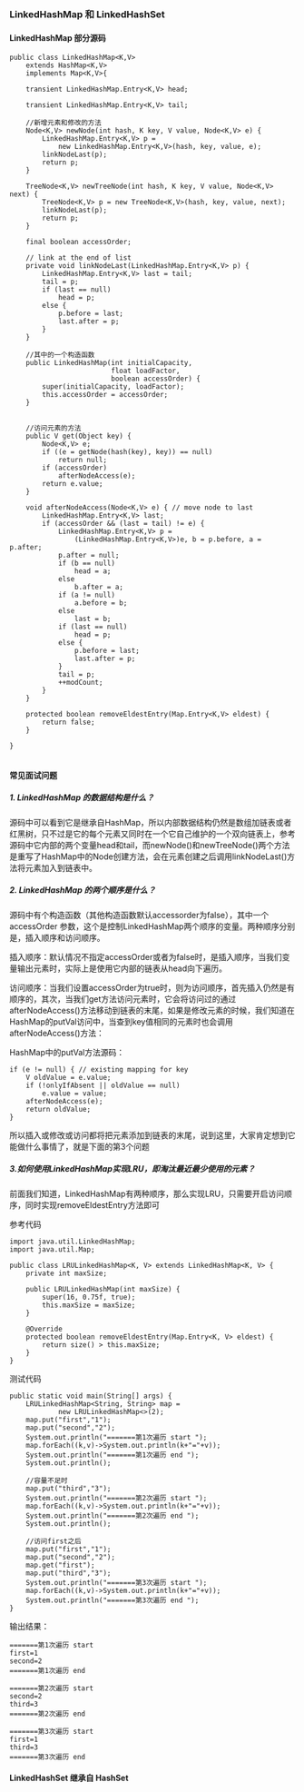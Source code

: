 ### LinkedHashMap 和 LinkedHashSet

#### LinkedHashMap 部分源码

```
public class LinkedHashMap<K,V>
    extends HashMap<K,V>
    implements Map<K,V>{
        
    transient LinkedHashMap.Entry<K,V> head;

    transient LinkedHashMap.Entry<K,V> tail; 
    
    //新增元素和修改的方法
    Node<K,V> newNode(int hash, K key, V value, Node<K,V> e) {
        LinkedHashMap.Entry<K,V> p =
            new LinkedHashMap.Entry<K,V>(hash, key, value, e);
        linkNodeLast(p);
        return p;
    }
 
    TreeNode<K,V> newTreeNode(int hash, K key, V value, Node<K,V> next) {
        TreeNode<K,V> p = new TreeNode<K,V>(hash, key, value, next);
        linkNodeLast(p);
        return p;
    }

    final boolean accessOrder;

    // link at the end of list
    private void linkNodeLast(LinkedHashMap.Entry<K,V> p) {
        LinkedHashMap.Entry<K,V> last = tail;
        tail = p;
        if (last == null)
            head = p;
        else {
            p.before = last;
            last.after = p;
        }
    }
    
    //其中的一个构造函数
    public LinkedHashMap(int initialCapacity,
                         float loadFactor,
                         boolean accessOrder) {
        super(initialCapacity, loadFactor);
        this.accessOrder = accessOrder;
    }

    
    //访问元素的方法
    public V get(Object key) {
        Node<K,V> e;
        if ((e = getNode(hash(key), key)) == null)
            return null;
        if (accessOrder)
            afterNodeAccess(e);
        return e.value;
    }

    void afterNodeAccess(Node<K,V> e) { // move node to last
        LinkedHashMap.Entry<K,V> last;
        if (accessOrder && (last = tail) != e) {
            LinkedHashMap.Entry<K,V> p =
                (LinkedHashMap.Entry<K,V>)e, b = p.before, a = p.after;
            p.after = null;
            if (b == null)
                head = a;
            else
                b.after = a;
            if (a != null)
                a.before = b;
            else
                last = b;
            if (last == null)
                head = p;
            else {
                p.before = last;
                last.after = p;
            }
            tail = p;
            ++modCount;
        }
    }

    protected boolean removeEldestEntry(Map.Entry<K,V> eldest) {
        return false;
    }
        
}


```

#### 常见面试问题

##### 1. LinkedHashMap 的数据结构是什么？

源码中可以看到它是继承自HashMap，所以内部数据结构仍然是数组加链表或者红黑树，只不过是它的每个元素又同时在一个它自己维护的一个双向链表上，参考源码中它内部的两个变量head和tail，而newNode()和newTreeNode()两个方法是重写了HashMap中的Node创建方法，会在元素创建之后调用linkNodeLast()方法将元素加入到链表中。

##### 2. LinkedHashMap 的两个顺序是什么？

源码中有个构造函数（其他构造函数默认accessorder为false），其中一个 accessOrder 参数，这个是控制LinkedHashMap两个顺序的变量。两种顺序分别是，插入顺序和访问顺序。

插入顺序：默认情况不指定accessOrder或者为false时，是插入顺序，当我们变量输出元素时，实际上是使用它内部的链表从head向下遍历。

访问顺序：当我们设置accessOrder为true时，则为访问顺序，首先插入仍然是有顺序的，其次，当我们get方法访问元素时，它会将访问过的通过afterNodeAccess()方法移动到链表的末尾，如果是修改元素的时候，我们知道在HashMap的putVal访问中，当查到key值相同的元素时也会调用afterNodeAccess()方法：

HashMap中的putVal方法源码：

```
if (e != null) { // existing mapping for key
    V oldValue = e.value;
    if (!onlyIfAbsent || oldValue == null)
        e.value = value;
    afterNodeAccess(e);
    return oldValue;
}
```
所以插入或修改或访问都将把元素添加到链表的末尾，说到这里，大家肯定想到它能做什么事情了，就是下面的第3个问题

##### 3.如何使用LinkedHashMap实现LRU，即淘汰最近最少使用的元素？

前面我们知道，LinkedHashMap有两种顺序，那么实现LRU，只需要开启访问顺序，同时实现removeEldestEntry方法即可

参考代码

```
import java.util.LinkedHashMap;
import java.util.Map;

public class LRULinkedHashMap<K, V> extends LinkedHashMap<K, V> {
    private int maxSize;

    public LRULinkedHashMap(int maxSize) {
        super(16, 0.75f, true);
        this.maxSize = maxSize;
    }

    @Override
    protected boolean removeEldestEntry(Map.Entry<K, V> eldest) {
        return size() > this.maxSize;
    }
}

```

测试代码

```
public static void main(String[] args) {
    LRULinkedHashMap<String, String> map =
            new LRULinkedHashMap<>(2);
    map.put("first","1");
    map.put("second","2");
    System.out.println("=======第1次遍历 start ");
    map.forEach((k,v)->System.out.println(k+"="+v));
    System.out.println("=======第1次遍历 end ");
    System.out.println();

    //容量不足时
    map.put("third","3");
    System.out.println("=======第2次遍历 start ");
    map.forEach((k,v)->System.out.println(k+"="+v));
    System.out.println("=======第2次遍历 end ");
    System.out.println();

    //访问first之后
    map.put("first","1");
    map.put("second","2");
    map.get("first");
    map.put("third","3");
    System.out.println("=======第3次遍历 start ");
    map.forEach((k,v)->System.out.println(k+"="+v));
    System.out.println("=======第3次遍历 end ");
}
```

输出结果：

```
=======第1次遍历 start 
first=1
second=2
=======第1次遍历 end 

=======第2次遍历 start 
second=2
third=3
=======第2次遍历 end 

=======第3次遍历 start 
first=1
third=3
=======第3次遍历 end 
```


#### LinkedHashSet 继承自 HashSet
